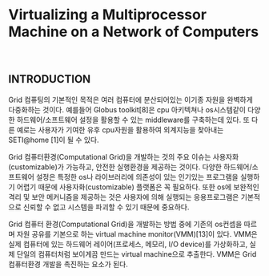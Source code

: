 # Virtualizing a Multiprocessor Machine on a Network of Computers

​    

## INTRODUCTION

Grid 컴퓨팅의 기본적인 목적은 여러 컴퓨터에 분산되어있는 이기종 자원을 완벽하게 다중화하는 것이다. 예를들어 Globus toolkit[8]은 cpu 아키텍쳐나 os시스템같이 다양한 하드웨어/소프트웨어 설정을 활용할 수 있는 middleware를 구축하는데 있다.  또 다른 예로는 사용자가 기여한 유후 cpu자원을 활용하여 외계지능을 찾아내는 SETI@home [1]이 될 수 있다.



Grid 컴퓨터환경(Computational Grid)을 개발하는 것의 주요 이슈는 사용자화(customizable)가 가능하고, 안전한 실행환경을 제공하는 것이다. 다양한 하드웨어/소프트웨어 설정은 특정한 os나 라이브러리에 의존성이 있는 인기있는 프로그램을 실행하기 어렵기 때문에 사용자화(customizable) 플랫폼은 꼭 필요하다. 또한 os에 보완적인 격리 및 보안 메커니즘을 제공하는 것은 사용자에 의해 실행되는 응용프로그램은 기본적으로 신뢰할 수 없고 시스템을 파괴할 수 있기 때문에 중요하다.



Grid 컴퓨터 환경(Computational Grid)을 개발하는 방법 중에 기존의 os컨셉을 따르며 자원 공유를 기본으로 하는 virtual machine monitor(VMM)[13]이 있다. VMM은 실제 컴퓨터에 있는 하드웨어 레이어(프로세스, 메모리, I/O device)를 가상화하고, 실제 단일의 컴퓨터처럼 보이게끔 만드는 virtual machine으로 추출한다. VMM은 Grid 컴퓨터환경 개발을 촉진하는 요소가 된다.